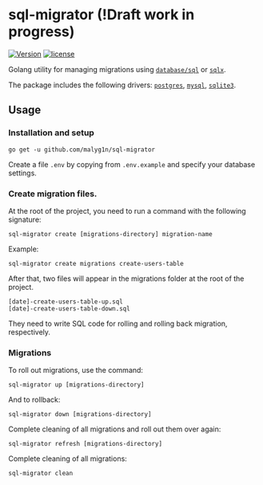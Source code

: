# sql-migrator (!Draft work in progress)

[![Version](https://img.shields.io/badge/version-v0.0.3-green.svg)](https://github.com/malyg1n/sql-migrator/releases)
[![license](http://img.shields.io/badge/license-MIT-red.svg?style=flat)](https://github.com/malyg1n/sql-migrator/blob/master/LICENSE.md)

Golang utility for managing migrations using [`database/sql`](https://golang.org/pkg/database/sql) or [`sqlx`](https://github.com/jmoiron/sqlx).

The package includes the following drivers: [`postgres`](https://github.com/lib/pq), [`mysql`](https://github.com/go-sql-driver/mysql), [`sqlite3`](https://github.com/mattn/go-sqlite3).
## Usage

### Installation and setup
```bigquery
go get -u github.com/malyg1n/sql-migrator
```
Create a file ```.env``` by copying from ```.env.example``` and specify your database settings.
### Create migration files.
At the root of the project, you need to run a command with the following signature:
```bigquery
sql-migrator create [migrations-directory] migration-name
```
Example:
```bigquery
sql-migrator create migrations create-users-table
```
After that, two files will appear in the migrations folder at the root of the project.
```bigquery
[date]-create-users-table-up.sql
[date]-create-users-table-down.sql
```
They need to write SQL code for rolling and rolling back migration, respectively.
### Migrations
To roll out migrations, use the command:
```bigquery
sql-migrator up [migrations-directory]
```
And to rollback:
```bigquery
sql-migrator down [migrations-directory]
```
Complete cleaning of all migrations and roll out them over again:
```bigquery
sql-migrator refresh [migrations-directory]
```
Complete cleaning of all migrations:
```bigquery
sql-migrator clean
```
